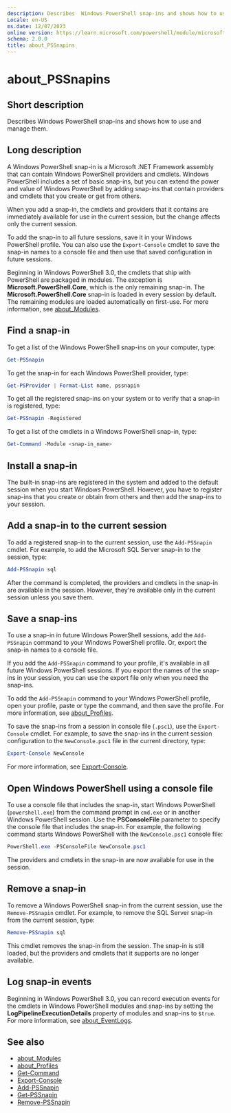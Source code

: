 ```yaml
---
description: Describes  Windows PowerShell snap-ins and shows how to use and manage them.
Locale: en-US
ms.date: 12/07/2023
online version: https://learn.microsoft.com/powershell/module/microsoft.powershell.core/about/about_pssnapins?view=powershell-5.1&WT.mc_id=ps-gethelp
schema: 2.0.0
title: about_PSSnapins
---
```

# about_PSSnapins

## Short description

Describes  Windows PowerShell snap-ins and shows how to use and manage them.

## Long description

A Windows PowerShell snap-in is a Microsoft .NET Framework assembly that can
contain Windows PowerShell providers and cmdlets. Windows PowerShell includes a
set of basic snap-ins, but you can extend the power and value of Windows
PowerShell by adding snap-ins that contain providers and cmdlets that you
create or get from others.

When you add a snap-in, the cmdlets and providers that it contains are
immediately available for use in the current session, but the change affects
only the current session.

To add the snap-in to all future sessions, save it in your Windows PowerShell
profile. You can also use the `Export-Console` cmdlet to save the snap-in names
to a console file and then use that saved configuration in future sessions.

Beginning in Windows PowerShell 3.0, the cmdlets that ship with PowerShell are
packaged in modules. The exception is **Microsoft.PowerShell.Core**, which is
the only remaining snap-in. The **Microsoft.PowerShell.Core** snap-in is loaded
in every session by default. The remaining modules are loaded automatically on
first-use. For more information, see [about_Modules][02].

## Find a snap-in

To get a list of the  Windows PowerShell snap-ins on your computer, type:

```powershell
Get-PSSnapin
```

To get the snap-in for each  Windows PowerShell provider, type:

```powershell
Get-PSProvider | Format-List name, pssnapin
```

To get all the registered snap-ins on your system or to verify that a snap-in
is registered, type:

```powershell
Get-PSSnapin -Registered
```

To get a list of the cmdlets in a  Windows PowerShell snap-in, type:

```powershell
Get-Command -Module <snap-in_name>
```

## Install a snap-in

The built-in snap-ins are registered in the system and added to the default
session when you start Windows PowerShell. However, you have to register
snap-ins that you create or obtain from others and then add the snap-ins to
your session.

## Add a snap-in to the current session

To add a registered snap-in to the current session, use the `Add-PSSnapin`
cmdlet. For example, to add the Microsoft SQL Server snap-in to the session,
type:

```powershell
Add-PSSnapin sql
```

After the command is completed, the providers and cmdlets in the snap-in are
available in the session. However, they're available only in the current
session unless you save them.

## Save a snap-ins

To use a snap-in in future Windows PowerShell sessions, add the `Add-PSSnapin`
command to your Windows PowerShell profile. Or, export the snap-in names to a
console file.

If you add the `Add-PSSnapin` command to your profile, it's available in all
future Windows PowerShell sessions. If you export the names of the snap-ins in
your session, you can use the export file only when you need the snap-ins.

To add the `Add-PSSnapin` command to your Windows PowerShell profile, open your
profile, paste or type the command, and then save the profile. For more
information, see [about_Profiles][03].

To save the snap-ins from a session in console file (`.psc1`), use the
`Export-Console` cmdlet. For example, to save the snap-ins in the current
session configuration to the `NewConsole.psc1` file in the current directory,
type:

```powershell
Export-Console NewConsole
```

For more information, see [Export-Console][05].

## Open Windows PowerShell using a console file

To use a console file that includes the snap-in, start Windows PowerShell
(`powershell.exe`) from the command prompt in `cmd.exe` or in another Windows
PowerShell session. Use the **PSConsoleFile** parameter to specify the console
file that includes the snap-in. For example, the following command starts
Windows PowerShell with the `NewConsole.psc1` console file:

```powershell
PowerShell.exe -PSConsoleFile NewConsole.psc1
```

The providers and cmdlets in the snap-in are now available for use in the
session.

## Remove a snap-in

To remove a Windows PowerShell snap-in from the current session, use the
`Remove-PSSnapin` cmdlet. For example, to remove the SQL Server snap-in from the
current session, type:

```powershell
Remove-PSSnapin sql
```

This cmdlet removes the snap-in from the session. The snap-in is still loaded,
but the providers and cmdlets that it supports are no longer available.

## Log snap-in events

Beginning in Windows PowerShell 3.0, you can record execution events for the
cmdlets in Windows PowerShell modules and snap-ins by setting the
**LogPipelineExecutionDetails** property of modules and snap-ins to `$true`.
For more information, see [about_EventLogs][01].

## See also

- [about_Modules][02]
- [about_Profiles][03]
- [Get-Command][06]
- [Export-Console][05]
- [Add-PSSnapin][04]
- [Get-PSSnapin][07]
- [Remove-PSSnapin][08]

<!-- link references -->
[01]: about_EventLogs.md
[02]: about_Modules.md
[03]: about_Profiles.md
[04]: xref:Microsoft.PowerShell.Core.Add-PSSnapin
[05]: xref:Microsoft.PowerShell.Core.Export-Console
[06]: xref:Microsoft.PowerShell.Core.Get-Command
[07]: xref:Microsoft.PowerShell.Core.Get-PSSnapin
[08]: xref:Microsoft.PowerShell.Core.Remove-PSSnapin
